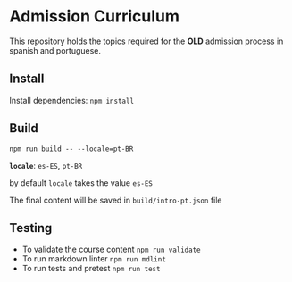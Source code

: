 # Admission Curriculum

This repository holds the topics required for the **OLD** admission process in spanish and portuguese.

## Install

Install dependencies: `npm install`

## Build

`npm run build -- --locale=pt-BR`

**`locale`**: `es-ES`, `pt-BR`

by default `locale` takes the value `es-ES`

The final content will be saved in `build/intro-pt.json` file

## Testing

- To validate the course content `npm run validate`
- To run markdown linter `npm run mdlint`
- To run tests and pretest `npm run test`
